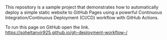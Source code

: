 This repository is a sample project that demonstrates how to automatically deploy a simple static website to GitHub Pages using a powerful Continuous Integration/Continuous Deployment (CI/CD) workflow with GitHub Actions.

To run this page on GitHub open the link.
https://soheltanvir925.github.io/gh-deployment-workflow-/
